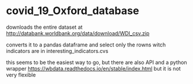 # covid_19_Oxford_database

 downloads the entire dataset at http://databank.worldbank.org/data/download/WDI_csv.zip

 converts it to a pandas dataframe and select only the rowns witch indicators are in interesting_indicators.cvs

 this seems to be the easiest way to go, but there are also API and a python wrapper
 https://wbdata.readthedocs.io/en/stable/index.html
 but it is not very flexible
